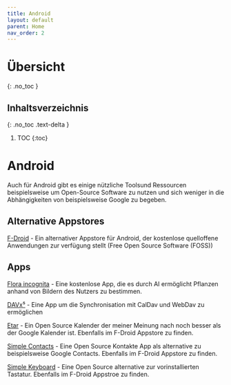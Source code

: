 ```yaml
---
title: Android
layout: default
parent: Home
nav_order: 2
---
```


# Übersicht
{: .no_toc }

## Inhaltsverzeichnis
{: .no_toc .text-delta }

1. TOC
{:toc}

# Android

Auch für Android gibt es einige nützliche Toolsund Ressourcen beispielsweise um Open-Source Software zu nutzen und sich weniger in die Abhängigkeiten von beispielsweise Google zu begeben.

## Alternative Appstores
[F-Droid](https://f-droid.org/) - Ein alternativer Appstore für Android, der kostenlose quelloffene Anwendungen zur verfügung stellt (Free Open Source Software (FOSS))

## Apps
[Flora incognita](https://floraincognita.de/) - Eine kostenlose App, die es durch AI ermöglicht Pflanzen anhand von Bildern des Nutzers zu bestimmen.

[DAVx⁵](https://f-droid.org/de/packages/at.bitfire.davdroid/) - Eine App um die Synchronisation mit CalDav und WebDav zu ermöglichen

[Etar](https://play.google.com/store/apps/details?id=ws.xsoh.etar&hl=de&gl=US) - Ein Open Source Kalender der meiner Meinung nach noch besser als der Google Kalender ist. Ebenfalls im F-Droid Appstore zu finden.

[Simple Contacts](https://play.google.com/store/apps/details?id=com.simplemobiletools.contacts&hl=gsw&gl=US) - Eine Open Source Kontakte App als alternative zu beispielsweise Google Contacts. Ebenfalls im F-Droid Appstore zu finden.

[Simple Keyboard](https://play.google.com/store/apps/details?id=rkr.simplekeyboard.inputmethod) - Eine Open Source alternative zur vorinstallierten Tastatur. Ebenfalls im F-Droid Appstroe zu finden.
